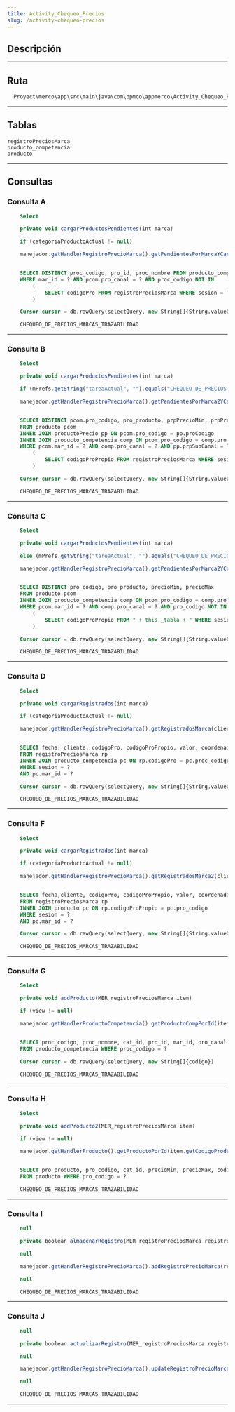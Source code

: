 ```yaml
---
title: Activity_Chequeo_Precios
slug: /activity-chequeo-precios
---
```


## Descripción

***

## Ruta

```js
  Proyect\merco\app\src\main\java\com\bpmco\appmerco\Activity_Chequeo_Precios.java
```

***

## Tablas

```registroPreciosMarca```  
```producto_competencia```  
```producto```

***

## Consultas

### Consulta A

```sql title="Tipo" 
    Select
```

```js title="Método desde donde se invoca"
    private void cargarProductosPendientes(int marca)
```

```js title="Condiciones"
    if (categoriaProductoActual != null)
```

```js title="Método"
    manejador.getHandlerRegistroPrecioMarca().getPendientesPorMarcaYCanal(clienteMercaderistaActual, marca, canalId)
```

```sql title="Query"

    SELECT DISTINCT proc_codigo, pro_id, proc_nombre FROM producto_competencia pcom
    WHERE mar_id = ? AND pcom.pro_canal = ? AND proc_codigo NOT IN
        (
            SELECT codigoPro FROM registroPreciosMarca WHERE sesion = ?
        )

    Cursor cursor = db.rawQuery(selectQuery, new String[]{String.valueOf(marca), canal, String.valueOf(programacion.getClme_id())})

```

```js title="Módulos"
    CHEQUEO_DE_PRECIOS_MARCAS_TRAZABILIDAD
```

***

### Consulta B

```sql title="Tipo" 
    Select
```

```js title="Método desde donde se invoca"
    private void cargarProductosPendientes(int marca)
```

```js title="Condiciones"
    if (mPrefs.getString("tareaActual", "").equals("CHEQUEO_DE_PRECIOS_MARCAS_V2"))
```

```js title="Método"
    manejador.getHandlerRegistroPrecioMarca().getPendientesPorMarca2YCanalYSubCanal(clienteMercaderistaActual, marca, canalId, objetoCliente.getCli_subCanal())
```

```sql title="Query"

    SELECT DISTINCT pcom.pro_codigo, pro_producto, prpPrecioMin, prpPrecioMax
    FROM producto pcom
    INNER JOIN productoPrecio pp ON pcom.pro_codigo = pp.proCodigo
    INNER JOIN producto_competencia comp ON pcom.pro_codigo = comp.pro_id
    WHERE pcom.mar_id = ? AND comp.pro_canal = ? AND pp.prpSubCanal = ? AND pcom.pro_codigo NOT IN
        (
            SELECT codigoProPropio FROM registroPreciosMarca WHERE sesion = ? AND codigoPro = '0'
        )

    Cursor cursor = db.rawQuery(selectQuery, new String[]{String.valueOf(marca), canal, subCanal, String.valueOf(programacion.getClme_id())})

```

```js title="Módulos"
    CHEQUEO_DE_PRECIOS_MARCAS_TRAZABILIDAD
```

***

### Consulta C

```sql title="Tipo" 
    Select
```

```js title="Método desde donde se invoca"
    private void cargarProductosPendientes(int marca)
```

```js title="Condiciones"
    else (mPrefs.getString("tareaActual", "").equals("CHEQUEO_DE_PRECIOS_MARCAS_V2"))
```

```js title="Método"
    manejador.getHandlerRegistroPrecioMarca().getPendientesPorMarca2YCanal(clienteMercaderistaActual, marca, canalId)
```

```sql title="Query"

    SELECT DISTINCT pro_codigo, pro_producto, precioMin, precioMax
    FROM producto pcom
    INNER JOIN producto_competencia comp ON pcom.pro_codigo = comp.pro_id
    WHERE pcom.mar_id = ? AND comp.pro_canal = ? AND pro_codigo NOT IN
        (
            SELECT codigoProPropio FROM " + this._tabla + " WHERE sesion = ? AND codigoPro = '0'
        )

    Cursor cursor = db.rawQuery(selectQuery, new String[]{String.valueOf(marca), canal, String.valueOf(programacion.getClme_id())})

```

```js title="Módulos"
    CHEQUEO_DE_PRECIOS_MARCAS_TRAZABILIDAD
```

***

### Consulta D

```sql title="Tipo" 
    Select
```

```js title="Método desde donde se invoca"
    private void cargarRegistrados(int marca)
```

```js title="Condiciones"
    if (categoriaProductoActual != null)
```

```js title="Método"
    manejador.getHandlerRegistroPrecioMarca().getRegistradosMarca(clienteMercaderistaActual.getClme_id(), marca)
```

```sql title="Query"

    SELECT fecha, cliente, codigoPro, codigoProPropio, valor, coordenada,sesion,agotado,noCodificado, enviado, mercaderista, precioOferta, pc.proc_nombre
    FROM registroPreciosMarca rp
    INNER JOIN producto_competencia pc ON rp.codigoPro = pc.proc_codigo
    WHERE sesion = ?
    AND pc.mar_id = ?

    Cursor cursor = db.rawQuery(selectQuery, new String[]{String.valueOf(session), String.valueOf(marca)})

```

```js title="Módulos"
    CHEQUEO_DE_PRECIOS_MARCAS_TRAZABILIDAD
```

***

### Consulta F

```sql title="Tipo" 
    Select
```

```js title="Método desde donde se invoca"
    private void cargarRegistrados(int marca)
```

```js title="Condiciones"
    if (categoriaProductoActual != null)
```

```js title="Método"
    manejador.getHandlerRegistroPrecioMarca().getRegistradosMarca2(clienteMercaderistaActual.getClme_id(), marca)
```

```sql title="Query"

    SELECT fecha,cliente, codigoPro, codigoProPropio, valor, coordenada, sesion, agotado,noCodificado, enviado, mercaderista, precioOferta, pc.pro_producto
    FROM registroPreciosMarca rp
    INNER JOIN producto pc ON rp.codigoProPropio = pc.pro_codigo
    WHERE sesion = ?
    AND pc.mar_id = ?

    Cursor cursor = db.rawQuery(selectQuery, new String[]{String.valueOf(session), String.valueOf(marca)})

```

```js title="Módulos"
    CHEQUEO_DE_PRECIOS_MARCAS_TRAZABILIDAD
```

***

### Consulta G

```sql title="Tipo" 
    Select
```

```js title="Método desde donde se invoca"
    private void addProducto(MER_registroPreciosMarca item)
```

```js title="Condiciones"
    if (view != null)
```

```js title="Método"
    manejador.getHandlerProductoCompetencia().getProductoCompPorId(item.getCodigoProducto())
```

```sql title="Query"

    SELECT proc_codigo, proc_nombre, cat_id, pro_id, mar_id, pro_canal
    FROM producto_competencia WHERE proc_codigo = ?

    Cursor cursor = db.rawQuery(selectQuery, new String[]{codigo})

```

```js title="Módulos"
    CHEQUEO_DE_PRECIOS_MARCAS_TRAZABILIDAD
```

***

### Consulta H

```sql title="Tipo" 
    Select
```

```js title="Método desde donde se invoca"
    private void addProducto2(MER_registroPreciosMarca item)
```

```js title="Condiciones"
    if (view != null)
```

```js title="Método"
    manejador.getHandlerProducto().getProductoPorId(item.getCodigoProductoPropio())
```

```sql title="Query"

    SELECT pro_producto, pro_codigo, cat_id, precioMin, precioMax, codigoEAN, codigoPLU, precioSugerido, graId, pro_subCanal
    FROM producto WHERE pro_codigo = ?

```

```js title="Módulos"
    CHEQUEO_DE_PRECIOS_MARCAS_TRAZABILIDAD
```

***

### Consulta I

```js title="Tipo" 
    null
```

```js title="Método desde donde se invoca"
    private boolean almacenarRegistro(MER_registroPreciosMarca registro, String precio, int opcion, int precioOferta)
```

```js title="Condiciones"
    null
```

```js title="Método"
    manejador.getHandlerRegistroPrecioMarca().addRegistroPrecioMarca(registro)
```

```js title="Query"
    null
```

```js title="Módulos"
    CHEQUEO_DE_PRECIOS_MARCAS_TRAZABILIDAD
```

***

### Consulta J

```js title="Tipo" 
    null
```

```js title="Método desde donde se invoca"
    private boolean actualizarRegistro(MER_registroPreciosMarca registro, String precio, int opcion, int precioOferta)
```

```js title="Condiciones"
    null
```

```js title="Método"
    manejador.getHandlerRegistroPrecioMarca().updateRegistroPrecioMarca(registro)
```

```js title="Query"
    null
```

```js title="Módulos"
    CHEQUEO_DE_PRECIOS_MARCAS_TRAZABILIDAD
```

***